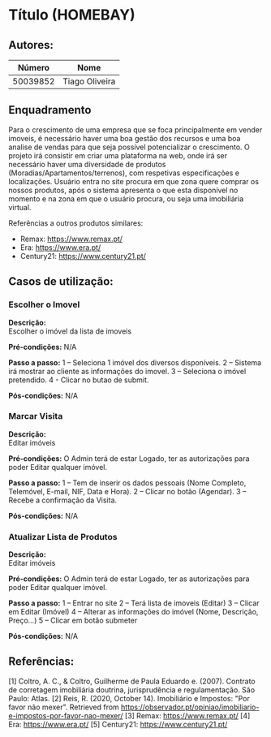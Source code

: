 # Título (HOMEBAY)

## Autores:

| Número | Nome |
|--------|------|
|50039852| Tiago Oliveira|


## Enquadramento
Para o crescimento de uma empresa que se foca principalmente em vender imoveis, é necessário haver uma boa gestão dos recursos e uma boa analise de vendas para que seja possível potencializar o crescimento.  O projeto irá consistir em criar uma plataforma na web, onde irá ser necessário haver uma diversidade de produtos (Moradias/Apartamentos/terrenos), com respetivas especificações e localizações. Usuário entra no site procura em que zona quere comprar os nossos produtos, após o sistema apresenta o que esta disponível no momento e na zona em que o usuário procura, ou seja uma imobiliária virtual.  

Referências a outros produtos similares: 
- Remax: https://www.remax.pt/
- Era: https://www.era.pt/
- Century21: https://www.century21.pt/


## Casos de utilização:


### Escolher o Imovel
**Descrição:** \
Escolher o imóvel da lista de imoveis

**Pré-condições:**
N/A

**Passo a passo:**
1 – Seleciona 1 imóvel dos diversos disponíveis.
2 – Sistema irá mostrar ao cliente as informações do imovel.
3 – Seleciona o imóvel pretendido.
4 - Clicar no butao de submit.

**Pós-condições:**
N/A


### Marcar Visita
**Descrição:** \
Editar imóveis

**Pré-condições:**
O Admin terá de estar Logado, ter as autorizações para poder Editar qualquer imóvel.

**Passo a passo:**
1 – Tem de inserir os dados pessoais (Nome Completo, Telemóvel, E-mail, NIF, Data e Hora).
2 – Clicar no botão (Agendar).
3 – Recebe a confirmação da Visita.

**Pós-condições:**
N/A


### Atualizar Lista de Produtos
**Descrição:** \
Editar imóveis

**Pré-condições:**
O Admin terá de estar Logado, ter as autorizações para poder Editar qualquer imóvel.

**Passo a passo:**
1 – Entrar no site 
2 – Terá lista de imoveis (Editar)
3 – Clicar em Editar (Imóvel)
4 – Alterar as informações do imóvel (Nome, Descrição, Preço...) 
5 – Clicar em botão submeter

**Pós-condições:**
N/A


## Referências:
[1]	Coltro, A. C., & Coltro, Guilherme de Paula Eduardo e. (2007). Contrato de corretagem imobiliária doutrina, jurisprudência e regulamentação. São Paulo: Atlas.
[2]	Reis, R. (2020, October 14). Imobiliário e Impostos: "Por favor não mexer". Retrieved from https://observador.pt/opiniao/imobiliario-e-impostos-por-favor-nao-mexer/
[3]	Remax: https://www.remax.pt/
[4]	Era: https://www.era.pt/
[5]	Century21: https://www.century21.pt/
